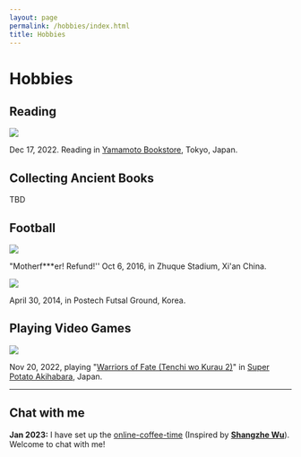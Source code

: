 ```yaml
---
layout: page
permalink: /hobbies/index.html
title: Hobbies
---
```


# Hobbies

## Reading

![](../images/IMG_6163.JPG)

Dec 17, 2022. Reading in [Yamamoto Bookstore](https://www.kosho.or.jp/abouts/?id=12010830), Tokyo, Japan.

## Collecting Ancient Books

TBD

## Football

![](../images/2016-10-06-Xian.jpg)

"Motherf***er! Refund!'' Oct 6, 2016, in Zhuque Stadium, Xi'an China.

![](../images/2014-04-30-APCTP.jpg) 

April 30, 2014, in Postech Futsal Ground, Korea.

## Playing Video Games

![](../images/IMG_5986.JPG)

Nov 20, 2022, playing "[Warriors of Fate (Tenchi wo Kurau 2)](https://en.wikipedia.org/wiki/Warriors_of_Fate)" in [Super Potato Akihabara](https://www.superpotato.com/shop/akihabara/), Japan.

---

## Chat with me

**Jan 2023:** I have set up the [online-coffee-time](https://calendly.com/lancecai/meet-with-lance) (Inspired by **[Shangzhe Wu](https://elliottwu.com/)**). Welcome to chat with me!

<!-- Calendly inline widget begin -->

<div class="calendly-inline-widget" data-url="https://calendly.com/lancecai/meet-with-lance" style="min-width:320px;height:630px;"></div>
<script type="text/javascript" src="https://assets.calendly.com/assets/external/widget.js" async></script>
<!-- Calendly inline widget end -->
